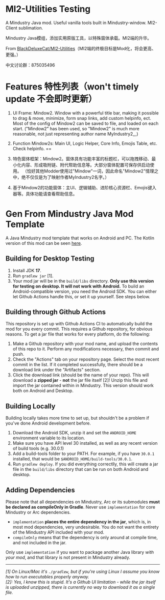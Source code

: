 # MI2-Utilities Testing
A Mindustry Java mod. Useful vanilla tools built in Mindustry-window. MI2-Client sublimation.

Mindustry Java模组，添加实用原版工具，以特殊窗体承载。MI2端的升华。

From [BlackDeluxeCat/MI2-Utilities](https://github.com/BlackDeluxeCat/MI2-Utilities)（MI2端的终极目标是Mod化，将会更高、更强。）

中文讨论群：875035496

# Features 特性列表（won't timely update 不会即时更新）

1. UI Frame: Mindow2. Window with a powerful title bar, making it possible to drag & move, minimize, form snap links, add custom helpinfo, ect. Most of the config of Mindow2 can be saved to file, and loaded on each start. 
   ("Mindow2" has been used, so "Mindow2" is much more reasonable, not just representing author name MyIndustry2,,,)
2. Function Mindow2s: Main UI, Logic Helper, Core Info, Emojis Table, etc. Check helpinfo.
==

1. 特色窗体框架：Mindow2。窗体具有功能丰富的标题栏，可以拖拽移动、最小化内容、形成吸附链、附代帮助信息等。大部分窗体配置可保存供启动使用。
   （恰好其他Modder使用过"Mindow"一词，因此命名"Mindow2"情理之中，绝不仅仅是为了映射作者MyIndustry2名字。）
2. 基于Mindow2的功能窗体：主UI、逻辑辅助、进阶核心资源栏、Emojis键入器等。具体功能请查看帮助信息。

# Gen From Mindustry Java Mod Template
A Java Mindustry mod template that works on Android and PC. The Kotlin version of this mod can be seen [here](https://github.com/Anuken/MindustryKotlinModTemplate).

## Building for Desktop Testing

1. Install JDK **17**.
2. Run `gradlew jar` [1].
3. Your mod jar will be in the `build/libs` directory. **Only use this version for testing on desktop. It will not work with Android.**
To build an Android-compatible version, you need the Android SDK. You can either let Github Actions handle this, or set it up yourself. See steps below.

## Building through Github Actions

This repository is set up with Github Actions CI to automatically build the mod for you every commit. This requires a Github repository, for obvious reasons.
To get a jar file that works for every platform, do the following:
1. Make a Github repository with your mod name, and upload the contents of this repo to it. Perform any modifications necessary, then commit and push. 
2. Check the "Actions" tab on your repository page. Select the most recent commit in the list. If it completed successfully, there should be a download link under the "Artifacts" section. 
3. Click the download link (should be the name of your repo). This will download a **zipped jar** - **not** the jar file itself [2]! Unzip this file and import the jar contained within in Mindustry. This version should work both on Android and Desktop.

## Building Locally

Building locally takes more time to set up, but shouldn't be a problem if you've done Android development before.
1. Download the Android SDK, unzip it and set the `ANDROID_HOME` environment variable to its location.
2. Make sure you have API level 30 installed, as well as any recent version of build tools (e.g. 30.0.1)
3. Add a build-tools folder to your PATH. For example, if you have `30.0.1` installed, that would be `$ANDROID_HOME/build-tools/30.0.1`.
4. Run `gradlew deploy`. If you did everything correctlly, this will create a jar file in the `build/libs` directory that can be run on both Android and desktop. 

## Adding Dependencies

Please note that all dependencies on Mindustry, Arc or its submodules **must be declared as compileOnly in Gradle**. Never use `implementation` for core Mindustry or Arc dependencies. 

- `implementation` **places the entire dependency in the jar**, which is, in most mod dependencies, very undesirable. You do not want the entirety of the Mindustry API included with your mod.
- `compileOnly` means that the dependency is only around at compile time, and not included in the jar.

Only use `implementation` if you want to package another Java library *with your mod*, and that library is not present in Mindustry already.

--- 

*[1]* *On Linux/Mac it's `./gradlew`, but if you're using Linux I assume you know how to run executables properly anyway.*  
*[2]: Yes, I know this is stupid. It's a Github UI limitation - while the jar itself is uploaded unzipped, there is currently no way to download it as a single file.*
